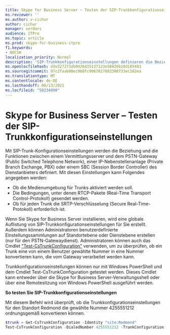 ```yaml
---
title: Skype for Business Server – Testen der SIP-Trunkkonfigurationseinstellungen
ms.reviewer: ''
ms.author: v-cichur
author: cichur
manager: serdars
audience: ITPro
ms.topic: article
ms.prod: skype-for-business-itpro
f1.keywords:
- NOCSH
localization_priority: Normal
description: 'SIP-Trunkkonfigurationseinstellungen definieren die Beziehung und die Funktionen zwischen einem Vermittlungsserver und dem PST-Gateway, einer Nebenstellenanlage oder einem SBC beim Dienstanbieter. '
ms.openlocfilehash: d3e327271db0426415137123e58426b18d185403
ms.sourcegitcommit: 97c2faab08ec9b8fc9967827883308733ec162ea
ms.translationtype: MT
ms.contentlocale: de-DE
ms.lasthandoff: 08/13/2021
ms.locfileid: "58234890"
---
```

# <a name="skype-for-business-server---test-sip-trunk-configuration-settings"></a>Skype for Business Server – Testen der SIP-Trunkkonfigurationseinstellungen

Mit SIP-Trunk-Konfigurationseinstellungen werden die Beziehung und die Funktionen zwischen einem Vermittlungsserver und dem PSTN-Gateway (Public Switched Telephone Network), einer IP-Nebenstellenanlage (Private Branch Exchange, PBX) oder einem SBC (Session Border Controller) des Dienstanbieters definiert. Mit diesen Einstellungen kann Folgendes angegeben werden:

- Ob die Medienumgebung für Trunks aktiviert werden soll.
- Die Bedingungen, unter denen RTCP-Pakete (Real-Time Transport Control-Protokoll) gesendet werden.
- Ob für jeden Trunk die SRTP-Verschlüsselung (Secure Real-Time-Protokoll) erforderlich ist.

Wenn Sie Skype for Business Server installieren, wird eine globale Auflistung von SIP-Trunkkonfigurationseinstellungen für Sie erstellt. Außerdem können Administratoren benutzerdefinierte Einstellungssammlungen auf Standortebene oder Dienstebene erstellen (nur für den PSTN-Gatewaydienst). Administratoren können auch das Cmdlet ["Test-CsTrunkConfiguration"](/powershell/module/skype/Test-CsTrunkConfiguration) verwenden, um zu überprüfen, ob ein Trunk eine von einem Benutzer gewählte Nummer in eine Nummer konvertieren kann, die vom Gateway verarbeitet werden kann.

Trunkkonfigurationseinstellungen können nur mit Windows PowerShell und dem Cmdlet Test-CsTrunkConfiguration getestet werden. Dieses Cmdlet kann entweder über die Skype for Business Server-Verwaltungsshell oder über eine Remotesitzung von Windows PowerShell ausgeführt werden. 

**So testen Sie SIP-Trunkkonfigurationseinstellungen**

Mit diesem Befehl wird überprüft, ob die Trunkkonfigurationseinstellungen für den Standort Redmond die gewählte Nummer 4255551212 ordnungsgemäß konvertieren können.

```PowerShell
$trunk = Get-CsTrunkConfiguration -Identity "site:Redmond"
Test-CsTrunkConfiguration -DialedNumber 4255551212 -TrunkConfiguration $trunk
```
